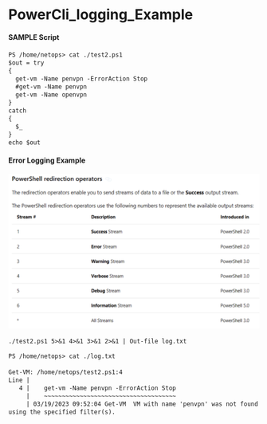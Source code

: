 # PowerCli_logging_Example

#### SAMPLE Script

```
PS /home/netops> cat ./test2.ps1
$out = try
{
  get-vm -Name penvpn -ErrorAction Stop
  #get-vm -Name penvpn
  get-vm -Name openvpn
}
catch
{
  $_
}
echo $out
```

#### Error Logging Example


![](docs/redirection_codes.png)

```
./test2.ps1 5>&1 4>&1 3>&1 2>&1 | Out-file log.txt

```

```
PS /home/netops> cat ./log.txt

Get-VM: /home/netops/test2.ps1:4
Line |
   4 |    get-vm -Name penvpn -ErrorAction Stop
     |    ~~~~~~~~~~~~~~~~~~~~~~~~~~~~~~~~~~~~~
     | 03/19/2023 09:52:04 Get-VM  VM with name 'penvpn' was not found using the specified filter(s).

```
